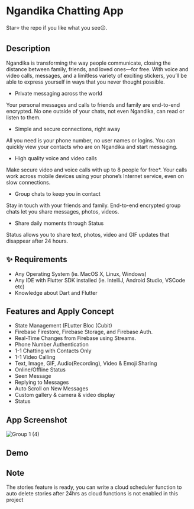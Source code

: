 # Ngandika Chatting App

Star⭐ the repo if you like what you see😉.

## Description

Ngandika is transforming the way people communicate, closing the distance between family, friends, and loved ones—for free. With voice and video calls, messages, and a limitless variety of exciting stickers, you’ll be able to express yourself in ways that you never thought possible.

* Private messaging across the world

Your personal messages and calls to friends and family are end-to-end encrypted. No one outside of your chats, not even Ngandika, can read or listen to them.
* Simple and secure connections, right away

All you need is your phone number, no user names or logins. You can quickly view your contacts who are on Ngandika and start messaging.
* High quality voice and video calls

Make secure video and voice calls with up to 8 people for free*. Your calls work across mobile devices using your phone’s Internet service, even on slow connections.
* Group chats to keep you in contact

Stay in touch with your friends and family. End-to-end encrypted group chats let you share messages, photos, videos.
* Share daily moments through Status

Status allows you to share text, photos, video and GIF updates that disappear after 24 hours.

## ✨ Requirements

* Any Operating System (ie. MacOS X, Linux, Windows)
* Any IDE with Flutter SDK installed (ie. IntelliJ, Android Studio, VSCode etc)
* Knowledge about Dart and Flutter

## Features and Apply Concept
- State Management (FLutter Bloc (Cubit)
- Firebase Firestore, Firebase Storage, and Firebase Auth.
- Real-Time Changes from Firebase using Streams.
- Phone Number Authentication
- 1-1 Chatting with Contacts Only
- 1-1 Video Calling
- Text, Image, GIF, Audio(Recording), Video & Emoji Sharing
- Online/Offline Status
- Seen Message
- Replying to Messages
- Auto Scroll on New Messages
- Custom gallery & camera & video display
- Status

## App Screenshot

![Group 1 (4)](https://github.com/dicky7/ngandika_app/assets/54176971/13d61441-ab47-4b3a-b764-efe8654383bd)

## Demo



## Note
The stories feature is ready, you can write a cloud scheduler function to auto delete stories after 24hrs as cloud functions is not enabled in this project
